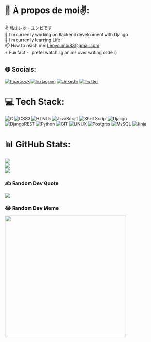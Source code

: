 # 💫 À propos de moi✌:
✌ 私はレオ・ユンビです<br>🔭 I’m currently working on Backend development with Django<br>🌱 I’m currently learning Life<br>📫 How to reach me: Leoyoumbi83@gmail.com<br>⚡ Fun fact - I prefer watching anime over writing code :)<br>


## 🌐 Socials:
[![Facebook](https://img.shields.io/badge/Facebook-%231877F2.svg?logo=Facebook&logoColor=white)](https://facebook.com/youmbi.leo) [![Instagram](https://img.shields.io/badge/Instagram-%23E4405F.svg?logo=Instagram&logoColor=white)](https://instagram.com/devlord06) [![LinkedIn](https://img.shields.io/badge/LinkedIn-%230077B5.svg?logo=linkedin&logoColor=white)](https://linkedin.com/in/youmbi-leo) [![Twitter](https://img.shields.io/badge/Twitter-%231DA1F2.svg?logo=Twitter&logoColor=white)](https://twitter.com/youmbileo) 

# 💻 Tech Stack:
![C](https://img.shields.io/badge/c-%2300599C.svg?style=for-the-badge&logo=c&logoColor=white) ![CSS3](https://img.shields.io/badge/css3-%231572B6.svg?style=for-the-badge&logo=css3&logoColor=white) ![HTML5](https://img.shields.io/badge/html5-%23E34F26.svg?style=for-the-badge&logo=html5&logoColor=white) ![JavaScript](https://img.shields.io/badge/javascript-%23323330.svg?style=for-the-badge&logo=javascript&logoColor=%23F7DF1E) ![Shell Script](https://img.shields.io/badge/shell_script-%23121011.svg?style=for-the-badge&logo=gnu-bash&logoColor=white) ![Django](https://img.shields.io/badge/django-%23092E20.svg?style=for-the-badge&logo=django&logoColor=white) ![DjangoREST](https://img.shields.io/badge/DJANGO-REST-ff1709?style=for-the-badge&logo=django&logoColor=white&color=ff1709&labelColor=gray) ![Python](https://img.shields.io/badge/python-3670A0?style=for-the-badge&logo=python&logoColor=ffdd54) ![GIT](https://img.shields.io/badge/Git-fc6d26?style=for-the-badge&logo=git&logoColor=white) ![LINUX](https://img.shields.io/badge/Linux-FCC624?style=for-the-badge&logo=linux&logoColor=black) ![Postgres](https://img.shields.io/badge/postgres-%23316192.svg?style=for-the-badge&logo=postgresql&logoColor=white) ![MySQL](https://img.shields.io/badge/mysql-%2300000f.svg?style=for-the-badge&logo=mysql&logoColor=white) ![Jinja](https://img.shields.io/badge/jinja-white.svg?style=for-the-badge&logo=jinja&logoColor=black)
# 📊 GitHub Stats:
![](https://github-readme-stats.vercel.app/api?username=Leo-Youmbi&theme=dark&hide_border=false&include_all_commits=false&count_private=false)<br/>
![](https://github-readme-streak-stats.herokuapp.com/?user=Leo-Youmbi&theme=dark&hide_border=false)<br/>
![](https://github-readme-stats.vercel.app/api/top-langs/?username=Leo-Youmbi&theme=dark&hide_border=false&include_all_commits=false&count_private=false&layout=compact)

### ✍️ Random Dev Quote
![](https://quotes-github-readme.vercel.app/api?type=horizontal&theme=radical)

### 😂 Random Dev Meme
<img src='https://randommeme-five.vercel.app/' style="height: 400px;"/>

<!-- Proudly created with GPRM ( https://gprm.itsvg.in ) -->
